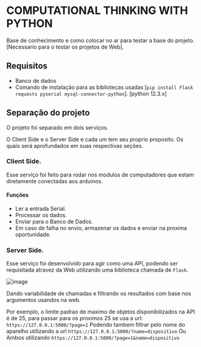 # COMPUTATIONAL THINKING WITH PYTHON

Base de conhecimento e como colocar no ar para testar a base do projeto. [Necessario para o testar os projetos de Web].

## Requisitos

- Banco de dados
- Comando de instalação para as bibliotecas usadas [`pip install Flask requests pyserial mysql-connector-python`]. [python 12.3.x]

## Separação do projeto

O projeto foi separado em dois serviços.

O Client Side e o Server Side e cada um tem seu proprio proposito.
Os quais será aprofundados em suas respectivas seções.


### Client Side.

Esse serviço foi feito para rodar nos modulos de computadores que estam diretamente conectadas aos arduinos.

#### Funções

- Ler a entrada Serial.
- Processar os dados.
- Enviar para o Banco de Dados.
- Em caso de falha no envio, armazenar os dados e enviar na proxima oportunidade.

### Server Side.

Esse serviço foi desenvolvido para agir como uma API, podendo ser requisitada atravez da Web utilizando uma biblioteca chamada de `Flask`.

![image](https://github.com/SgT012003/ESPR1-GS2/assets/82065998/85ee12e4-e466-4ea1-8b6a-194e8a4d0e1c)

Dando variabilidade de chamadas e filtrando os resultados com base nos argumentos usandos na web.

Por exemplo, o limite padrao de maximo de objetos disponibilizados na API é de 25, para passar para os proximos 25 se usa a url: `https://127.0.0.1:5000/?page=1`
Podendo tambem filtrar pelo nome do aparelho utilizando a url `https://127.0.0.1:5000/?name=dispositivo`
Ou Ambos utilizando `https://127.0.0.1:5000/?page=1&name=dispositivo`

